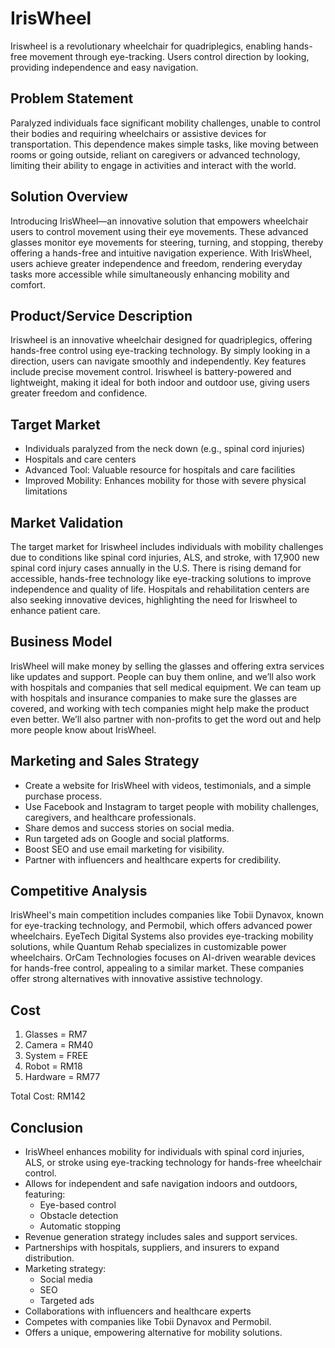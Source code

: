 # IrisWheel
Iriswheel is a revolutionary wheelchair for quadriplegics, enabling hands-free movement through eye-tracking. Users control direction by looking, providing independence and easy navigation.

## Problem Statement
Paralyzed individuals face significant mobility challenges, unable to control their bodies and requiring wheelchairs or assistive devices for transportation. This dependence makes simple tasks, like moving between rooms or going outside, reliant on caregivers or advanced technology, limiting their ability to engage in activities and interact with the world.

## Solution Overview
Introducing IrisWheel—an innovative solution that empowers wheelchair users to control movement using their eye movements. These advanced glasses monitor eye movements for steering, turning, and stopping, thereby offering a hands-free and intuitive navigation experience. With IrisWheel, users achieve greater independence and freedom, rendering everyday tasks more accessible while simultaneously enhancing mobility and comfort.

## Product/Service Description
Iriswheel is an innovative wheelchair designed for quadriplegics, offering hands-free control using eye-tracking technology. By simply looking in a direction, users can navigate smoothly and independently. Key features include precise movement control. Iriswheel is battery-powered and lightweight, making it ideal for both indoor and outdoor use, giving users greater freedom and confidence.

## Target Market
- Individuals paralyzed from the neck down (e.g., spinal cord injuries)
- Hospitals and care centers
- Advanced Tool: Valuable resource for hospitals and care facilities
- Improved Mobility: Enhances mobility for those with severe physical limitations

## Market Validation
The target market for Iriswheel includes individuals with mobility challenges due to conditions like spinal cord injuries, ALS, and stroke, with 17,900 new spinal cord injury cases annually in the U.S. There is rising demand for accessible, hands-free technology like eye-tracking solutions to improve independence and quality of life. Hospitals and rehabilitation centers are also seeking innovative devices, highlighting the need for Iriswheel to enhance patient care.

## Business Model
IrisWheel will make money by selling the glasses and offering extra services like updates and support. People can buy them online, and we’ll also work with hospitals and companies that sell medical equipment. We can team up with hospitals and insurance companies to make sure the glasses are covered, and working with tech companies might help make the product even better. We’ll also partner with non-profits to get the word out and help more people know about IrisWheel.

## Marketing and Sales Strategy
- Create a website for IrisWheel with videos, testimonials, and a simple purchase process.
- Use Facebook and Instagram to target people with mobility challenges, caregivers, and healthcare professionals.
- Share demos and success stories on social media.
- Run targeted ads on Google and social platforms.
- Boost SEO and use email marketing for visibility.
- Partner with influencers and healthcare experts for credibility.

## Competitive Analysis
IrisWheel's main competition includes companies like Tobii Dynavox, known for eye-tracking technology, and Permobil, which offers advanced power wheelchairs. EyeTech Digital Systems also provides eye-tracking mobility solutions, while Quantum Rehab specializes in customizable power wheelchairs. OrCam Technologies focuses on AI-driven wearable devices for hands-free control, appealing to a similar market. These companies offer strong alternatives with innovative assistive technology.

## Cost
1) Glasses = RM7
2) Camera = RM40
3) System = FREE
4) Robot = RM18
5) Hardware = RM77

Total Cost: RM142

## Conclusion
- IrisWheel enhances mobility for individuals with spinal cord injuries, ALS, or stroke using eye-tracking technology for hands-free wheelchair control.
- Allows for independent and safe navigation indoors and outdoors, featuring:
    - Eye-based control
    - Obstacle detection
    - Automatic stopping
- Revenue generation strategy includes sales and support services.
- Partnerships with hospitals, suppliers, and insurers to expand distribution.
- Marketing strategy:
    - Social media
    - SEO
    - Targeted ads
- Collaborations with influencers and healthcare experts
- Competes with companies like Tobii Dynavox and Permobil.
- Offers a unique, empowering alternative for mobility solutions.


